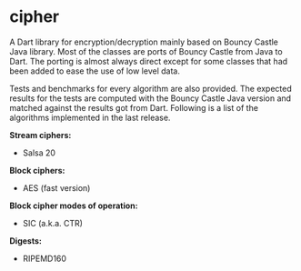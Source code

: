 cipher
======

A Dart library for encryption/decryption mainly based on Bouncy Castle Java
library. Most of the classes are ports of Bouncy Castle from Java to Dart. The
porting is almost always direct except for some classes that had been added to
ease the use of low level data.

Tests and benchmarks for every algorithm are also provided. The expected results
for the tests are computed with the Bouncy Castle Java version and matched
against the results got from Dart. Following is a list of the algorithms
implemented in the last release.

**Stream ciphers:**
- Salsa 20

**Block ciphers:**
- AES (fast version)

**Block cipher modes of operation:**
- SIC (a.k.a. CTR)

**Digests:**
- RIPEMD160
